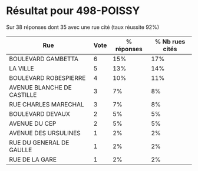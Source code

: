 # Résultat pour 498-POISSY

Sur 38 réponses dont 35 avec une rue cité (taux réussite 92%)

| Rue | Vote | % réponses | % Nb rues cités|
|-----|------|------------|----------------|
| BOULEVARD GAMBETTA | 6 | 15% | 17%|
| LA VILLE | 5 | 13% | 14%|
| BOULEVARD ROBESPIERRE | 4 | 10% | 11%|
| AVENUE BLANCHE DE CASTILLE | 3 | 7% | 8%|
| RUE CHARLES MARECHAL | 3 | 7% | 8%|
| BOULEVARD DEVAUX | 2 | 5% | 5%|
| AVENUE DU CEP | 2 | 5% | 5%|
| AVENUE DES URSULINES | 1 | 2% | 2%|
| RUE DU GENERAL DE GAULLE | 1 | 2% | 2%|
| RUE DE LA GARE | 1 | 2% | 2%|
